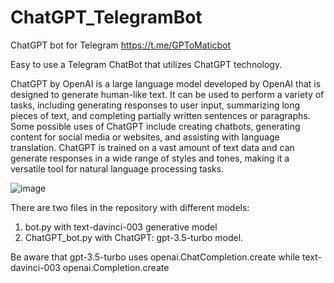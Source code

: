 # ChatGPT_TelegramBot
 ChatGPT bot for Telegram https://t.me/GPToMaticbot

Easy to use a Telegram ChatBot that utilizes ChatGPT technology.

ChatGPT by OpenAI is a large language model developed by OpenAI that is designed to generate human-like text. It can be used to perform a variety of tasks, including generating responses to user input, summarizing long pieces of text, and completing partially written sentences or paragraphs. Some possible uses of ChatGPT include creating chatbots, generating content for social media or websites, and assisting with language translation. ChatGPT is trained on a vast amount of text data and can generate responses in a wide range of styles and tones, making it a versatile tool for natural language processing tasks.

![image](https://user-images.githubusercontent.com/6552229/211116556-23997335-90d3-40e3-b28d-2bf26ecc8bd2.png)

There are two files in the repository with different models: 
1. bot.py with text-davinci-003 generative model
2. ChatGPT_bot.py with ChatGPT: gpt-3.5-turbo model.

Be aware that gpt-3.5-turbo uses openai.ChatCompletion.create while text-davinci-003 openai.Completion.create
